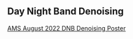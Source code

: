 ## Day Night Band Denoising

[AMS August 2022 DNB Denoising Poster](https://github.com/flissd/DNB-denoising/blob/gh-pages/dnb-poster-danica-fliss-aug-2022.pdf)
